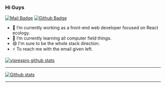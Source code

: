 ### Hi Guys
[![Mail Badge](https://img.shields.io/badge/-244570102@qq.com-c14438?style=flat&logo=Gmail&logoColor=white&link=244570102@qq.com)](mailto:244570102@qq.com) [![Github Badge](https://img.shields.io/badge/-viprespro-grey?style=flat&logo=github&logoColor=white&link=https://github.com/viprespro/)](https://www.github.com/viprespro/)

- 🔭 I’m currently working  as a front-end web developer focused on React ecology.
- 🌱 I’m currently learning all computer field things.
- 😄 I'm sure to be the whole stack direction.
- ⚡ To reach me with the email given left.

[![viprespro github stats](https://github-profile-trophy.vercel.app/?username=viprespro&theme=gruvbox&rank=-B,-C)]()

---

[![Github stats](https://github-readme-stats.vercel.app/api?username=viprespro&show_icons=true&include_all_commits=true)](https://github.com/YourUsername/github-readme-stats)

---

<!--
**viprespro/viprespro** is a ✨ _special_ ✨ repository because its `README.md` (this file) appears on your GitHub profile.

Here are some ideas to get you started:

- 🔭 I’m currently working on ...
- 🌱 I’m currently learning ...
- 👯 I’m looking to collaborate on ...
- 🤔 I’m looking for help with ...
- 💬 Ask me about ...
- 📫 How to reach me: ...
- 😄 Pronouns: ...
- ⚡ Fun fact: ...
-->
